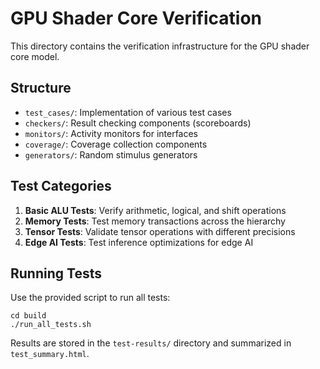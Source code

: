 # GPU Shader Core Verification

This directory contains the verification infrastructure for the GPU shader core model.

## Structure

- `test_cases/`: Implementation of various test cases
- `checkers/`: Result checking components (scoreboards)
- `monitors/`: Activity monitors for interfaces
- `coverage/`: Coverage collection components
- `generators/`: Random stimulus generators

## Test Categories

1. **Basic ALU Tests**: Verify arithmetic, logical, and shift operations
2. **Memory Tests**: Test memory transactions across the hierarchy
3. **Tensor Tests**: Validate tensor operations with different precisions
4. **Edge AI Tests**: Test inference optimizations for edge AI

## Running Tests

Use the provided script to run all tests:

```
cd build
./run_all_tests.sh
```

Results are stored in the `test-results/` directory and summarized in `test_summary.html`.